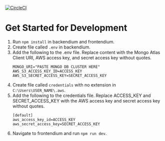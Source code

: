 [![CircleCI](https://circleci.com/gh/RTX-Banana/DummyTHICCC.svg?style=svg)](https://app.circleci.com/pipelines/github/RTX-Banana/DummyTHICCC)
# Get Started for Development
1. Run ```npm install``` in backendium and frontendium.
2. Create file called ```.env``` in backendium.
3. Add the following to the .env file. Replace content with the Mongo Atlas Client URI, AWS access key, and secret access key without quotes.
   ```
   MONGO_URI="PASTE MONGO DB CLUSTER HERE"
   AWS_S3_ACCESS_KEY_ID=ACCESS_KEY
   AWS_S3_SECRET_ACCESS_KEY=SECRET_ACCESS_KEY
   ```
4. Create file called ```credentials``` with no extension in ```C:\Users\USER_NAME\.aws```.
5. Add the following to the credentials file. Replace ACCESS_KEY and SECRET_ACCESS_KEY with the AWS access key and secret access key without quotes.
   ```
   [default]
   aws_access_key_id=ACCESS_KEY
   aws_secret_access_key=SECRET_ACCESS_KEY
   ```
6. Navigate to frontendium and run ```npm run dev```.